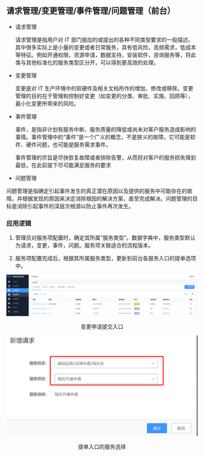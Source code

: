 ## 请求管理/变更管理/事件管理/问题管理（前台）

-   请求管理

    请求管理是指用户对 IT 部门施加的或提出的各种不同类型要求的一般描述。其中很多实际上是小量的变更或者日常服务，具有低风险，高频需求，低成本等特征。例如开通权限，资源申请，数据支持，安装软件，咨询服务等，将此类与其他标准化的服务类型区分开，可以得到更高效的处理。

-   变更管理

    变更是对 IT 生产环境中的软硬件及相关文档所作的增加、修改或移除。变更管理的目的在于管理和控制好变更（如变更的分类、审批、实施、回顾等），最小化变更所带来的风险。

-   事件管理

    事件，是指非计划有服务中断、服务质量的降低或尚未对客户服务造成影响的事情。事件管理中的“事件”是一个广义的概念，不是狭义的故障，它可能是软件、硬件问题，也可能是服务需求事件。

    事件管理的宗旨是尽快恢复故障或者排除告警，从而将对客户的服务损失降到最低，在此前提下尽可能满足服务的要求

-   问题管理

问题管理是指确定引起事件发生的真正潜在原因以及提供的服务中可能存在的故障。并根据发现的原因来决定消除根因的解决方案，直至完成解决。问题管理的目标是消除引起事件的深层次根源以防止事件再次发生。

### 应用逻辑

1.  管理员对服务项配置时，确定其所属“服务类型”。数据字典中，服务类型默认为请求，变更，事件，问题。服务项关联适合的流程版本。

2.  服务项配置完成后，根据其所属服务类型，更新到前台各服务入口的提单选项中。

![](../../media/d3d2477b84504e9d5001d58b259a6eb5.png)

<center>变更申请提交入口</center>

![](../../media/bba0fdc0179e76da8e545e184a890558.png)

<center>提单入口的服务选择</center>

